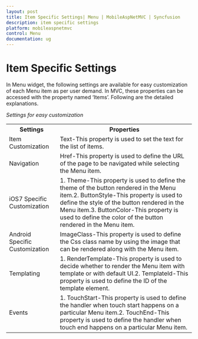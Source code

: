 ```yaml
---
layout: post
title: Item Specific Settings| Menu | MobileAspNetMVC | Syncfusion
description: item specific settings
platform: mobileaspnetmvc
control: Menu
documentation: ug
---
```


# Item Specific Settings

In Menu widget, the following settings are available for easy customization of each Menu item as per user demand. In MVC, these properties can be accessed with the property named ‘Items’. Following are the detailed explanations.

_Settings for easy customization_

<table>
<tr>
<th>
Settings</th><th>
Properties</th></tr>
<tr>
<td>
Item Customization</td><td>
Text-This property is used to set the text for the list of items.</td></tr>
<tr>
<td>
Navigation</td><td>
Href-This property is used to define the URL of the page to be navigated while selecting the Menu item.</td></tr>
<tr>
<td>
iOS7 Specific Customization</td><td>
1. Theme-This property is used to define the theme of the button rendered in the Menu item.2. ButtonStyle-This property is used to define the style of the button rendered in the Menu item.3. ButtonColor-This property is used to define the color of the button rendered in the Menu item.<br></td></tr>
<tr>
<td>
Android Specific Customization</td><td>
ImageClass-This property is used to define the Css class name by using the image that can be rendered along with the Menu item.</td></tr>
<tr>
<td>
Templating</td><td>
1. RenderTemplate-This property is used to decide whether to render the Menu item with template or with default UI.2. TemplateId-This property is used to define the ID of the template element.<br></td></tr>
<tr>
<td>
Events</td><td>
1. TouchStart-This property is used to define the handler when touch start happens on a particular Menu item.2. TouchEnd-This property is used to define the handler when touch end happens on a particular Menu item.</td></tr>
</table>


